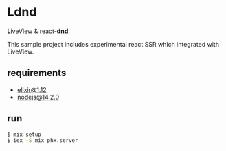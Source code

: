 # Ldnd

**L**iveView & react-**dnd**.

This sample project includes experimental react SSR which integrated with LiveView.

## requirements

* elixir@1.12
* nodejs@14.2.0

## run

```bash
$ mix setup
$ iex -S mix phx.server
```